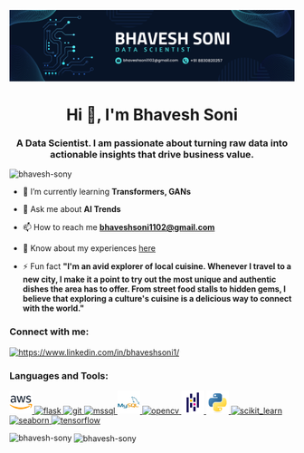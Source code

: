 ![logo](https://github.com/Bhavesh-Sony/Bhavesh-Sony/blob/main/Bhavesh%20soni.png)

<h1 align="center">Hi 👋, I'm Bhavesh Soni</h1>

<h3 align="center">A Data Scientist. I am passionate about turning raw data into actionable insights that drive business value.</h3>

<p align="left"> <img src="https://komarev.com/ghpvc/?username=bhavesh-sony&label=Profile%20views&color=0e75b6&style=flat" alt="bhavesh-sony" /> </p>

- 🌱 I’m currently learning **Transformers, GANs**

- 💬 Ask me about **AI Trends**

- 📫 How to reach me **bhaveshsoni1102@gmail.com**

- 📄 Know about my experiences [here](https://drive.google.com/file/d/14D2GWO-2aXbblLsFXOLcXRHRYlyGqp28/view?usp=sharing)

- ⚡ Fun fact **"I'm an avid explorer of local cuisine. Whenever I travel to a new city, I make it a point to try out the most unique and authentic dishes the area has to offer. From street food stalls to hidden gems, I believe that exploring a culture's cuisine is a delicious way to connect with the world."**

<h3 align="left">Connect with me:</h3>
<p align="left">
<a href="https://linkedin.com/in/https://www.linkedin.com/in/bhaveshsoni1/" target="blank"><img align="center" src="https://raw.githubusercontent.com/rahuldkjain/github-profile-readme-generator/master/src/images/icons/Social/linked-in-alt.svg" alt="https://www.linkedin.com/in/bhaveshsoni1/" height="30" width="40" /></a>
</p>

<h3 align="left">Languages and Tools:</h3>
<p align="left"> <a href="https://aws.amazon.com" target="_blank" rel="noreferrer"> <img src="https://raw.githubusercontent.com/devicons/devicon/master/icons/amazonwebservices/amazonwebservices-original-wordmark.svg" alt="aws" width="40" height="40"/> </a> <a href="https://flask.palletsprojects.com/" target="_blank" rel="noreferrer"> <img src="https://www.vectorlogo.zone/logos/pocoo_flask/pocoo_flask-icon.svg" alt="flask" width="40" height="40"/> </a> <a href="https://git-scm.com/" target="_blank" rel="noreferrer"> <img src="https://www.vectorlogo.zone/logos/git-scm/git-scm-icon.svg" alt="git" width="40" height="40"/> </a> <a href="https://www.microsoft.com/en-us/sql-server" target="_blank" rel="noreferrer"> <img src="https://www.svgrepo.com/show/303229/microsoft-sql-server-logo.svg" alt="mssql" width="40" height="40"/> </a> <a href="https://www.mysql.com/" target="_blank" rel="noreferrer"> <img src="https://raw.githubusercontent.com/devicons/devicon/master/icons/mysql/mysql-original-wordmark.svg" alt="mysql" width="40" height="40"/> </a> <a href="https://opencv.org/" target="_blank" rel="noreferrer"> <img src="https://www.vectorlogo.zone/logos/opencv/opencv-icon.svg" alt="opencv" width="40" height="40"/> </a> <a href="https://pandas.pydata.org/" target="_blank" rel="noreferrer"> <img src="https://raw.githubusercontent.com/devicons/devicon/2ae2a900d2f041da66e950e4d48052658d850630/icons/pandas/pandas-original.svg" alt="pandas" width="40" height="40"/> </a> <a href="https://www.python.org" target="_blank" rel="noreferrer"> <img src="https://raw.githubusercontent.com/devicons/devicon/master/icons/python/python-original.svg" alt="python" width="40" height="40"/> </a> <a href="https://scikit-learn.org/" target="_blank" rel="noreferrer"> <img src="https://upload.wikimedia.org/wikipedia/commons/0/05/Scikit_learn_logo_small.svg" alt="scikit_learn" width="40" height="40"/> </a> <a href="https://seaborn.pydata.org/" target="_blank" rel="noreferrer"> <img src="https://seaborn.pydata.org/_images/logo-mark-lightbg.svg" alt="seaborn" width="40" height="40"/> </a> <a href="https://www.tensorflow.org" target="_blank" rel="noreferrer"> <img src="https://www.vectorlogo.zone/logos/tensorflow/tensorflow-icon.svg" alt="tensorflow" width="40" height="40"/> </a> </p>

<p><img align="left" src="https://github-readme-stats.vercel.app/api/top-langs?username=bhavesh-sony&show_icons=true&locale=en&layout=compact" alt="bhavesh-sony" /></p>

<p>&nbsp;<img align="center" src="https://github-readme-stats.vercel.app/api?username=bhavesh-sony&show_icons=true&locale=en" alt="bhavesh-sony" /></p>


